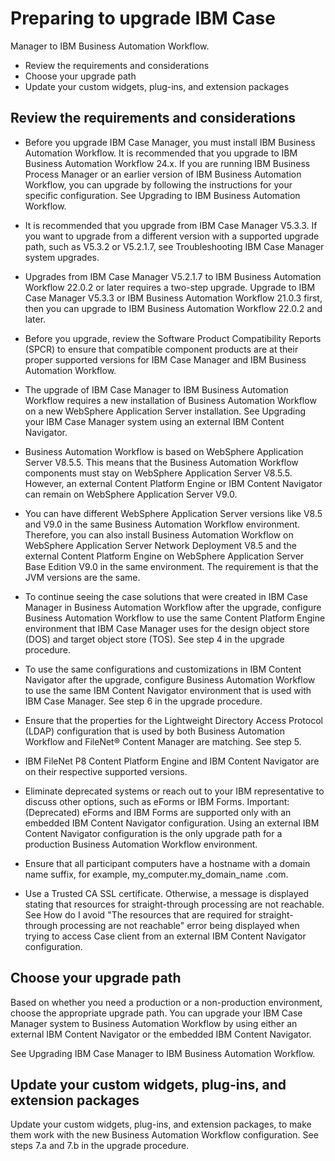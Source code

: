 # Preparing to upgrade  IBM Case
Manager to IBM Business Automation
Workflow.

- Review the requirements and considerations
- Choose your upgrade path
- Update your custom widgets, plug-ins, and extension packages

## Review the requirements and considerations

- Before you upgrade IBM Case
Manager, you must install
IBM Business Automation
Workflow. It is
recommended that you upgrade to IBM Business Automation
Workflow
24.x. If you are
running IBM Business Process Manager
 or
an earlier version of IBM Business Automation
Workflow, you can upgrade by
following the instructions for your specific configuration. See Upgrading to IBM Business Automation Workflow.
- It is recommended that you upgrade from IBM Case
Manager V5.3.3. If you
want to upgrade from a different version with a supported upgrade path, such as V5.3.2 or V5.2.1.7,
see Troubleshooting IBM Case Manager system upgrades.
- Upgrades from IBM Case
Manager V5.2.1.7 to
IBM Business Automation
Workflow 22.0.2 or later
requires a two-step upgrade. Upgrade to IBM Case
Manager V5.3.3 or
IBM Business Automation
Workflow 21.0.3 first,
then you can upgrade to IBM Business Automation
Workflow 22.0.2 and later.
- Before you upgrade, review the Software Product Compatibility Reports (SPCR) to ensure that
compatible component products are at their proper supported versions for IBM Case
Manager and IBM Business Automation
Workflow.

- The upgrade of IBM Case
Manager to IBM Business Automation
Workflow requires a new
installation of Business Automation Workflow on a new WebSphere Application
Server installation. See Upgrading your IBM Case Manager system using an external IBM Content Navigator.
- Business Automation Workflow is
based on WebSphere Application
Server V8.5.5.
This means that the Business Automation Workflow components must stay
on WebSphere Application
Server V8.5.5.
However, an external Content Platform Engine or IBM Content
Navigator can remain
on WebSphere Application
Server V9.0.
- You can have different WebSphere Application
Server versions like V8.5 and
V9.0 in the same Business Automation Workflow environment.
Therefore, you can also install Business Automation Workflow on WebSphere Application
Server Network Deployment V8.5 and the external
Content Platform Engine on WebSphere Application
Server Base Edition V9.0 in the
same environment. The requirement is that the JVM versions are the same.

- To continue seeing the case solutions that were created in IBM Case
Manager in Business Automation Workflow after the upgrade,
configure Business Automation Workflow to use
the same Content Platform Engine
environment that IBM Case
Manager uses for the
design object store (DOS) and target object store (TOS). See step 4  in the upgrade procedure.
- To use the same configurations and customizations in IBM Content
Navigator after the
upgrade, configure Business Automation Workflow to use the same IBM Content
Navigator environment
that is used with IBM Case
Manager. See step 6 in the upgrade procedure.

- Ensure that the properties for the Lightweight Directory Access Protocol (LDAP) configuration
that is used by both Business Automation Workflow and FileNet® Content
Manager are matching.
See step 5.
- IBM
FileNet P8
Content Platform Engine and IBM Content
Navigator are on their
respective supported versions.
- Eliminate deprecated systems or reach out to your IBM representative to discuss other options,
such as eForms or
IBM Forms. Important: (Deprecated) eForms and IBM Forms are supported only with an
embedded IBM Content
Navigator
configuration. Using an external IBM Content
Navigator
configuration is the only upgrade path for a production Business Automation Workflow environment.
- Ensure that all participant computers have a hostname with a domain name suffix, for example,
my\_computer.my\_domain\_name .com.
- Use a Trusted CA SSL certificate. Otherwise, a message is displayed stating that resources for
straight-through processing are not reachable. See How do I avoid
"The resources that are required for straight-through processing are not reachable" error being
displayed when trying to access Case client from an external IBM Content Navigator
configuration.

## Choose your upgrade path

Based on whether you need a production or a non-production environment, choose the appropriate
upgrade path. You can upgrade your IBM Case
Manager system to
Business Automation Workflow by using
either an external IBM Content
Navigator or the
embedded IBM Content
Navigator.

See Upgrading IBM Case Manager to IBM Business Automation Workflow.

## Update your custom widgets, plug-ins, and extension packages

Update your custom widgets, plug-ins, and extension packages, to make them work with the new
Business Automation Workflow
configuration. See steps 7.a and 7.b in the upgrade
procedure.